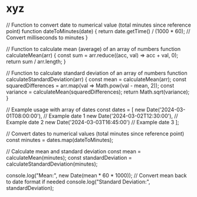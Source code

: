 # xyz

// Function to convert date to numerical value (total minutes since reference point)
function dateToMinutes(date) {
    return date.getTime() / (1000 * 60); // Convert milliseconds to minutes
}

// Function to calculate mean (average) of an array of numbers
function calculateMean(arr) {
    const sum = arr.reduce((acc, val) => acc + val, 0);
    return sum / arr.length;
}

// Function to calculate standard deviation of an array of numbers
function calculateStandardDeviation(arr) {
    const mean = calculateMean(arr);
    const squaredDifferences = arr.map(val => Math.pow(val - mean, 2));
    const variance = calculateMean(squaredDifferences);
    return Math.sqrt(variance);
}

// Example usage with array of dates
const dates = [
    new Date('2024-03-01T08:00:00'), // Example date 1
    new Date('2024-03-02T12:30:00'), // Example date 2
    new Date('2024-03-03T16:45:00')  // Example date 3
];

// Convert dates to numerical values (total minutes since reference point)
const minutes = dates.map(dateToMinutes);

// Calculate mean and standard deviation
const mean = calculateMean(minutes);
const standardDeviation = calculateStandardDeviation(minutes);

console.log("Mean:", new Date(mean * 60 * 1000)); // Convert mean back to date format if needed
console.log("Standard Deviation:", standardDeviation);
